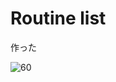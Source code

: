 # Routine list

作った

![60](https://user-images.githubusercontent.com/28350464/54998713-2a404800-5012-11e9-82a0-9333bc73e00f.gif)

